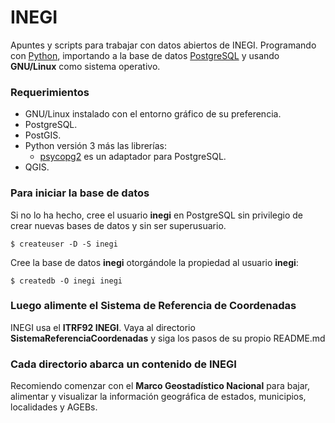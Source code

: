 
# INEGI

Apuntes y scripts para trabajar con datos abiertos de INEGI. Programando con [Python](https://www.python.org/), importando a la base de datos [PostgreSQL](https://www.postgresql.org/) y usando **GNU/Linux** como sistema operativo.

### Requerimientos

* GNU/Linux instalado con el entorno gráfico de su preferencia.
* PostgreSQL.
* PostGIS.
* Python versión 3 más las librerías:
    * [psycopg2](https://pypi.python.org/pypi/psycopg2) es un adaptador para PostgreSQL.
* QGIS.

### Para iniciar la base de datos

Si no lo ha hecho, cree el usuario **inegi** en PostgreSQL sin privilegio de crear nuevas bases de datos y sin ser superusuario.

    $ createuser -D -S inegi

Cree la base de datos **inegi** otorgándole la propiedad al usuario **inegi**:

    $ createdb -O inegi inegi

### Luego alimente el Sistema de Referencia de Coordenadas

INEGI usa el **ITRF92 INEGI**. Vaya al directorio **SistemaReferenciaCoordenadas** y siga los pasos de su propio README.md

### Cada directorio abarca un contenido de INEGI

Recomiendo comenzar con el **Marco Geostadístico Nacional** para bajar, alimentar y visualizar la información geográfica de estados, municipios, localidades y AGEBs.

